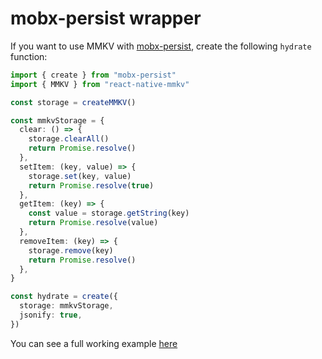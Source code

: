 # mobx-persist wrapper

If you want to use MMKV with [mobx-persist](https://github.com/pinqy520/mobx-persist), create the following `hydrate` function:

```ts
import { create } from "mobx-persist"
import { MMKV } from "react-native-mmkv"

const storage = createMMKV()

const mmkvStorage = {
  clear: () => {
    storage.clearAll()
    return Promise.resolve()
  },
  setItem: (key, value) => {
    storage.set(key, value)
    return Promise.resolve(true)
  },
  getItem: (key) => {
    const value = storage.getString(key)
    return Promise.resolve(value)
  },
  removeItem: (key) => {
    storage.remove(key)
    return Promise.resolve()
  },
}

const hydrate = create({
  storage: mmkvStorage,
  jsonify: true,
})

```

You can see a full working example [here](https://github.com/riamon-v/rn-mmkv-with-mobxpersist)
